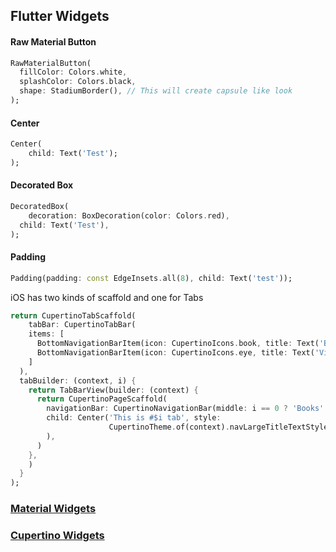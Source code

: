 ## Flutter Widgets

#### Raw Material Button

```dart
RawMaterialButton(
  fillColor: Colors.white,
  splashColor: Colors.black, 
  shape: StadiumBorder(), // This will create capsule like look
);
```

#### Center

```dart
Center(
	child: Text('Test');
);
```

#### Decorated Box

```dart
DecoratedBox(
	decoration: BoxDecoration(color: Colors.red),
  child: Text('Test'),
);
```

#### Padding

```dart
Padding(padding: const EdgeInsets.all(8), child: Text('test'));
```

iOS has two kinds of scaffold and one for Tabs

```dart
return CupertinoTabScaffold(
	tabBar: CupertinoTabBar(
  	items: [
      BottomNavigationBarItem(icon: CupertinoIcons.book, title: Text('Books')),
      BottomNavigationBarItem(icon: CupertinoIcons.eye, title: Text('Views')),
    ]
  ),
  tabBuilder: (context, i) {
    return TabBarView(builder: (context) {
      return CupertinoPageScaffold(
      	navigationBar: CupertinoNavigationBar(middle: i == 0 ? 'Books' : 'Views'),
        child: Center('This is #$i tab', style:
                      CupertinoTheme.of(context).navLargeTitleTextStyle,
        ),
      )
    },
    )
  }
);
```



### <u>Material Widgets</u>



### <u>Cupertino Widgets</u>

